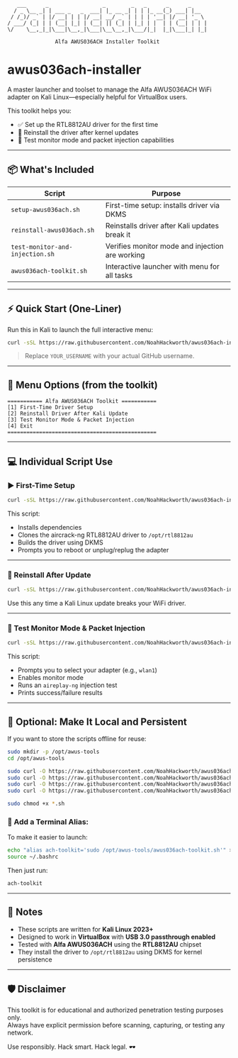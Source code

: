 ```
   ___      _                 _        _   _      _      _     
  / _ \__ _| | ___ _   _  ___| |_ __ _| | | |_ __(_) ___| |__  
 / /_)/ _` | |/ __| | | |/ __| __/ _` | | | | '__| |/ __| '_ \ 
/ ___/ (_| | | (__| |_| | (__| || (_| | |_| | |  | | (__| | | |
\/    \__,_|_|\___|\__,_|\___|\__\__,_|\___/|_|  |_|\___|_| |_|

               Alfa AWUS036ACH Installer Toolkit
```

# awus036ach-installer

A master launcher and toolset to manage the Alfa AWUS036ACH WiFi adapter on Kali Linux—especially helpful for VirtualBox users.

This toolkit helps you:

- ✅ Set up the RTL8812AU driver for the first time
- 🔄 Reinstall the driver after kernel updates
- 🧪 Test monitor mode and packet injection capabilities

---

## 📦 What's Included

| Script                          | Purpose                                              |
|---------------------------------|------------------------------------------------------|
| `setup-awus036ach.sh`           | First-time setup: installs driver via DKMS          |
| `reinstall-awus036ach.sh`       | Reinstalls driver after Kali updates break it       |
| `test-monitor-and-injection.sh` | Verifies monitor mode and injection are working     |
| `awus036ach-toolkit.sh`         | Interactive launcher with menu for all tasks        |

---

## ⚡ Quick Start (One-Liner)

Run this in Kali to launch the full interactive menu:

```bash
curl -sSL https://raw.githubusercontent.com/NoahHackworth/awus036ach-installer/main/awus036ach-toolkit.sh | bash
```

> Replace `YOUR_USERNAME` with your actual GitHub username.

---

## 🧰 Menu Options (from the toolkit)

```text
=========== Alfa AWUS036ACH Toolkit ===========
[1] First-Time Driver Setup
[2] Reinstall Driver After Kali Update
[3] Test Monitor Mode & Packet Injection
[4] Exit
===============================================
```

---

## 💻 Individual Script Use

### ▶️ First-Time Setup

```bash
curl -sSL https://raw.githubusercontent.com/NoahHackworth/awus036ach-installer/main/setup-awus036ach.sh | bash
```

This script:

- Installs dependencies
- Clones the aircrack-ng RTL8812AU driver to `/opt/rtl8812au`
- Builds the driver using DKMS
- Prompts you to reboot or unplug/replug the adapter

---

### 🔁 Reinstall After Update

```bash
curl -sSL https://raw.githubusercontent.com/NoahHackworth/awus036ach-installer/main/reinstall-awus036ach.sh | bash
```

Use this any time a Kali Linux update breaks your WiFi driver.

---

### 🧪 Test Monitor Mode & Packet Injection

```bash
curl -sSL https://raw.githubusercontent.com/NoahHackworth/awus036ach-installer/main/test-monitor-and-injection.sh | bash
```

This script:

- Prompts you to select your adapter (e.g., `wlan1`)
- Enables monitor mode
- Runs an `aireplay-ng` injection test
- Prints success/failure results

---

## 📁 Optional: Make It Local and Persistent

If you want to store the scripts offline for reuse:

```bash
sudo mkdir -p /opt/awus-tools
cd /opt/awus-tools

sudo curl -O https://raw.githubusercontent.com/NoahHackworth/awus036ach-installer/main/setup-awus036ach.sh
sudo curl -O https://raw.githubusercontent.com/NoahHackworth/awus036ach-installer/main/reinstall-awus036ach.sh
sudo curl -O https://raw.githubusercontent.com/NoahHackworth/awus036ach-installer/main/test-monitor-and-injection.sh
sudo curl -O https://raw.githubusercontent.com/NoahHackworth/awus036ach-installer/main/awus036ach-toolkit.sh

sudo chmod +x *.sh
```

### 💬 Add a Terminal Alias:

To make it easier to launch:

```bash
echo "alias ach-toolkit='sudo /opt/awus-tools/awus036ach-toolkit.sh'" >> ~/.bashrc
source ~/.bashrc
```

Then just run:

```bash
ach-toolkit
```

---

## 🧠 Notes

- These scripts are written for **Kali Linux 2023+**
- Designed to work in **VirtualBox** with **USB 3.0 passthrough enabled**
- Tested with **Alfa AWUS036ACH** using the **RTL8812AU** chipset
- They install the driver to `/opt/rtl8812au` using DKMS for kernel persistence

---

## 🛡️ Disclaimer

This toolkit is for educational and authorized penetration testing purposes only.  
Always have explicit permission before scanning, capturing, or testing any network.

Use responsibly. Hack smart. Hack legal. 🕶️
